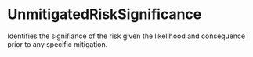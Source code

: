 UnmitigatedRiskSignificance
===========================

Identifies the signifiance of the risk given the likelihood and consequence prior to any specific mitigation.

